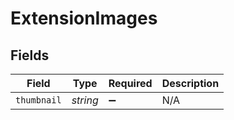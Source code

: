 # ExtensionImages


## Fields

| Field              | Type               | Required           | Description        |
| ------------------ | ------------------ | ------------------ | ------------------ |
| `thumbnail`        | *string*           | :heavy_minus_sign: | N/A                |
